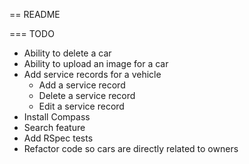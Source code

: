 == README

=== TODO

- Ability to delete a car
- Ability to upload an image for a car
- Add service records for a vehicle
	- Add a service record
	- Delete a service record
	- Edit a service record
- Install Compass
- Search feature
- Add RSpec tests
- Refactor code so cars are directly related to owners